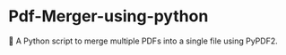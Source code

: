 # Pdf-Merger-using-python
🔗 A Python script to merge multiple PDFs into a single file using PyPDF2.
